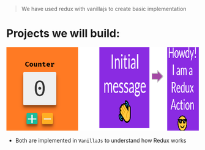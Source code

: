 > We have used redux with vanillajs to create basic implementation

# Projects we will build:
  ![](./Redux-basecase/images/02_00.png)

- Both are implemented in `VanillaJs` to understand how Redux works